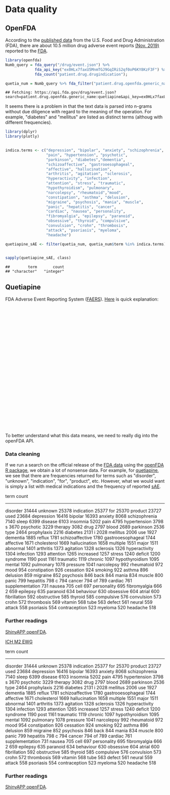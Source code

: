 # Data quality

## OpenFDA
According to the [published data](https://open.fda.gov/) from the U.S. Food and Drug Administration (FDA), there are about 10.5 million drug adverse event reports [(Nov. 2019)](https://open.fda.gov/about/statistics/) reported to the [FDA](https://www.fda.gov/).



```r
library(openfda)
Numb_query = fda_query("/drug/event.json") %>%
             fda_api_key("ex0HLx7faxU5MnmTGJ9GqIRiS2qf0oP6KY8KzF3F") %>%
             fda_count("patient.drug.drugindication");

quetia_num = Numb_query %>% fda_filter("patient.drug.openfda.generic_name", "quetiapine") %>% fda_exec()
```

```
## Fetching: https://api.fda.gov/drug/event.json?search=patient.drug.openfda.generic_name:quetiapine&api_key=ex0HLx7faxU5MnmTGJ9GqIRiS2qf0oP6KY8KzF3F&count=patient.drug.drugindication
```

It seems there is a problem in that the text data is parsed into n-grams without due diligence with regard to the meaning of the operation. For example, "diabetes" and "mellitus" are listed as distinct terms (althoug with different frequencies).




```r
library(dplyr)
library(plotly)

                           
indica.terms <- c("depression", "bipolar", "anxiety", "schizophrenia", "sleep", "insomnia",
                  "pain", "hypertension", "psychotic", 
                  "parkinson", "diabetes","dementia",
                  "schizoaffective", "gastrooesophageal", 
                  "affective", "hallucination",
                  "arthritis", "agitation", "sclerosis", 
                  "hyperactivity", "infection",	
                  "attention", "stress", "traumatic", 
                  "hypothyroidism", "pulmonary",
                  "narcolepsy", "rheumatoid","mood", 
                  "constipation", "asthma", "delusion",
                  "migraine", "psychosis", "mania", "muscle", 
                  "panic", "hepatitis", "cancer",
                  "cardiac", "nausea", "personality", 
                  "fibromyalgia", "epilepsy", "paranoid",
                  "obsessive", "thyroid", "compulsive", 
                  "convulsion", "crohn", "thrombosis",
                  "attack", "psoriasis", "myeloma", 
                  "headache")

quetiapine_sAE <- filter(quetia_num, quetia_num$term %in% indica.terms) %>% arrange(desc(count))
  

sapply(quetiapine_sAE, class)
```

```
##        term       count 
## "character"   "integer"
```




## Quetiapine
FDA Adverse Event Reporting System ([FAERS](https://open.fda.gov/data/faers/)). [Here](https://open.fda.gov/apis/drug/event/) is quick explanation:
<!--html_preserve--><div id="htmlwidget-c7d36b0fdfaf71076153" style="width:100%;height:400px;" class="plotly html-widget"></div>
<script type="application/json" data-for="htmlwidget-c7d36b0fdfaf71076153">{"x":{"visdat":{"20fc240c3727":["function () ","plotlyVisDat"]},"cur_data":"20fc240c3727","attrs":{"20fc240c3727":{"x":{},"y":{},"alpha_stroke":1,"sizes":[10,100],"spans":[1,20],"type":"bar"}},"layout":{"margin":{"b":40,"l":60,"t":25,"r":10},"title":"Adverse drug events reported to FDA for quetiapine","xaxis":{"domain":[0,1],"automargin":true,"title":"","categoryorder":"count","categoryarray":[16416,16393,8068,7140,6399,5202,4795,3798,3229,2536,2131,1885,1780,1744,1671,1658,1373,1328,1326,1304,1293,1265,1240,1119,1095,1078,992,972,954,926,896,859,852,846,834,800,799,798,794,761,705,695,666,635,634,604,585,576,573,572,569,558,554,520,518],"type":"category"},"yaxis":{"domain":[0,1],"automargin":true,"title":"Events reported"},"hovermode":"closest","showlegend":false},"source":"A","config":{"showSendToCloud":false},"data":[{"x":["depression","bipolar","anxiety","schizophrenia","sleep","insomnia","pain","hypertension","psychotic","parkinson","diabetes","dementia","schizoaffective","gastrooesophageal","affective","hallucination","arthritis","agitation","sclerosis","hyperactivity","infection","attention","stress","traumatic","hypothyroidism","pulmonary","narcolepsy","rheumatoid","mood","constipation","asthma","delusion","migraine","psychosis","mania","muscle","panic","hepatitis","cancer","cardiac","nausea","personality","fibromyalgia","epilepsy","paranoid","obsessive","thyroid","compulsive","convulsion","crohn","thrombosis","attack","psoriasis","myeloma","headache"],"y":[16416,16393,8068,7140,6399,5202,4795,3798,3229,2536,2131,1885,1780,1744,1671,1658,1373,1328,1326,1304,1293,1265,1240,1119,1095,1078,992,972,954,926,896,859,852,846,834,800,799,798,794,761,705,695,666,635,634,604,585,576,573,572,569,558,554,520,518],"type":"bar","marker":{"color":"rgba(31,119,180,1)","line":{"color":"rgba(31,119,180,1)"}},"error_y":{"color":"rgba(31,119,180,1)"},"error_x":{"color":"rgba(31,119,180,1)"},"xaxis":"x","yaxis":"y","frame":null}],"highlight":{"on":"plotly_click","persistent":false,"dynamic":false,"selectize":false,"opacityDim":0.2,"selected":{"opacity":1},"debounce":0},"shinyEvents":["plotly_hover","plotly_click","plotly_selected","plotly_relayout","plotly_brushed","plotly_brushing","plotly_clickannotation","plotly_doubleclick","plotly_deselect","plotly_afterplot","plotly_sunburstclick"],"base_url":"https://plot.ly"},"evals":[],"jsHooks":[]}</script><!--/html_preserve--> To better understand what this data means, we need to really dig into the openFDA API.

### Data cleaning
If we run a search on the official release of the [FDA data](https://open.fda.gov/) using the [openFDA R package](https://github.com/rOpenHealth/openfda), we obtain a lot of nonsense data. For example, for [quetiapine](https://en.wikipedia.org/wiki/Quetiapine), we see that there are frequencies returned for terms such as "disorder", "unknown", "indication", "for", "product", etc. However, what we would want is simply a list with medical indications and the frequency of reported [sAE](https://en.wikipedia.org/wiki/Serious_adverse_event).




term                 count
------------------  ------
disorder             31444
unknown              25378
indication           25377
for                  25370
product              23727
used                 23684
depression           16416
bipolar              16393
anxiety               8068
schizophrenia         7140
sleep                 6399
disease               6103
insomnia              5202
pain                  4795
hypertension          3798
s                     3670
psychotic             3229
therapy               3082
drug                  2797
blood                 2689
parkinson             2536
type                  2464
prophylaxis           2216
diabetes              2131
i                     2028
mellitus              2006
use                   1927
dementia              1885
reflux                1781
schizoaffective       1780
gastrooesophageal     1744
affective             1671
cholesterol           1669
hallucination         1658
multiple              1551
major                 1511
abnormal              1401
arthritis             1373
agitation             1328
sclerosis             1326
hyperactivity         1304
infection             1293
attention             1265
increased             1257
stress                1240
deficit               1200
syndrome              1190
post                  1161
traumatic             1119
chronic               1097
hypothyroidism        1095
mental                1092
pulmonary             1078
pressure              1041
narcolepsy             992
rheumatoid             972
mood                   954
constipation           926
cessation              924
smoking                922
asthma                 896
delusion               859
migraine               852
psychosis              846
back                   844
mania                  834
muscle                 800
panic                  799
hepatitis              798
c                      794
cancer                 794
of                     789
cardiac                761
supplementation        731
nausea                 705
cell                   697
personality            695
fibromyalgia           666
2                      659
epilepsy               635
paranoid               634
behaviour              630
obsessive              604
atrial                 600
fibrillation           592
obstructive            585
thyroid                585
compulsive             576
convulsion             573
crohn                  572
thrombosis             569
vitamin                568
tube                   563
defect                 561
neural                 559
attack                 558
psoriasis              554
contraception          523
myeloma                520
headache               518



### Further readings
[ShinyAPP openFDA](https://openfda.shinyapps.io/RR_D/).

[ICH M2 EWG](https://admin.ich.org/sites/default/files/inline-files/ICH_ICSR_Specification_V2-3.pdf)



term                 count
------------------  ------
disorder             31444
unknown              25378
indication           25377
for                  25370
product              23727
used                 23684
depression           16416
bipolar              16393
anxiety               8068
schizophrenia         7140
sleep                 6399
disease               6103
insomnia              5202
pain                  4795
hypertension          3798
s                     3670
psychotic             3229
therapy               3082
drug                  2797
blood                 2689
parkinson             2536
type                  2464
prophylaxis           2216
diabetes              2131
i                     2028
mellitus              2006
use                   1927
dementia              1885
reflux                1781
schizoaffective       1780
gastrooesophageal     1744
affective             1671
cholesterol           1669
hallucination         1658
multiple              1551
major                 1511
abnormal              1401
arthritis             1373
agitation             1328
sclerosis             1326
hyperactivity         1304
infection             1293
attention             1265
increased             1257
stress                1240
deficit               1200
syndrome              1190
post                  1161
traumatic             1119
chronic               1097
hypothyroidism        1095
mental                1092
pulmonary             1078
pressure              1041
narcolepsy             992
rheumatoid             972
mood                   954
constipation           926
cessation              924
smoking                922
asthma                 896
delusion               859
migraine               852
psychosis              846
back                   844
mania                  834
muscle                 800
panic                  799
hepatitis              798
c                      794
cancer                 794
of                     789
cardiac                761
supplementation        731
nausea                 705
cell                   697
personality            695
fibromyalgia           666
2                      659
epilepsy               635
paranoid               634
behaviour              630
obsessive              604
atrial                 600
fibrillation           592
obstructive            585
thyroid                585
compulsive             576
convulsion             573
crohn                  572
thrombosis             569
vitamin                568
tube                   563
defect                 561
neural                 559
attack                 558
psoriasis              554
contraception          523
myeloma                520
headache               518



### Further readings
[ShinyAPP openFDA](https://openfda.shinyapps.io/RR_D/).

